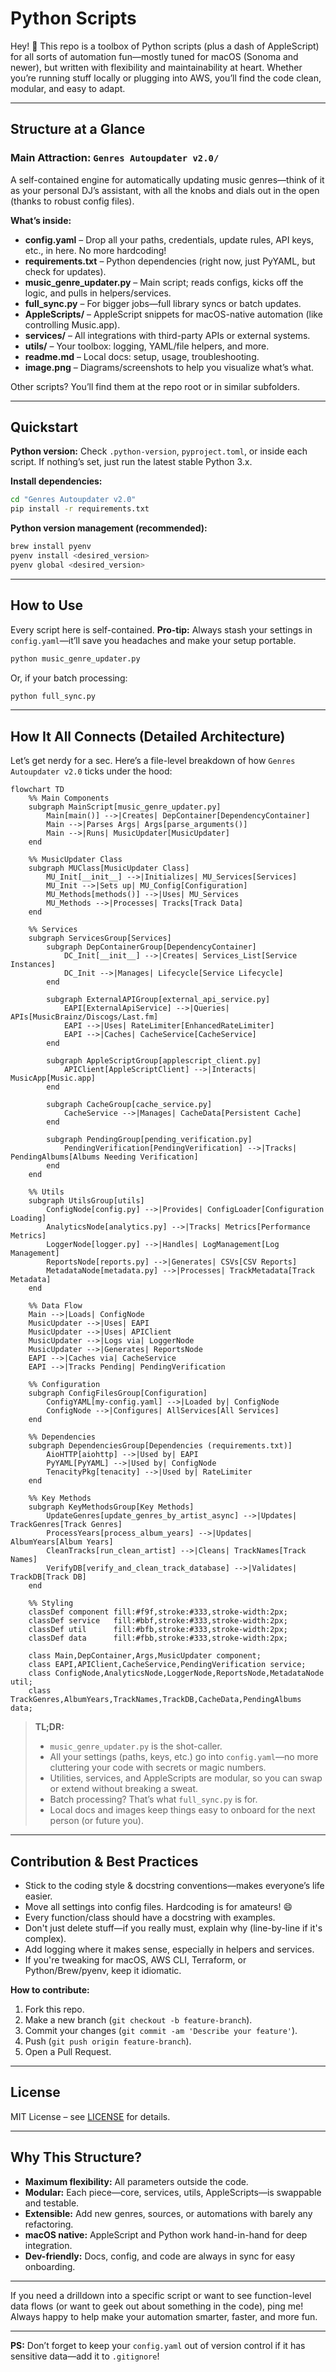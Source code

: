 # Python Scripts

Hey! 👋 This repo is a toolbox of Python scripts (plus a dash of AppleScript) for all sorts of automation fun—mostly tuned for macOS (Sonoma and newer), but written with flexibility and maintainability at heart. Whether you’re running stuff locally or plugging into AWS, you’ll find the code clean, modular, and easy to adapt.

---

## Structure at a Glance

### Main Attraction: `Genres Autoupdater v2.0/`

A self-contained engine for automatically updating music genres—think of it as your personal DJ’s assistant, with all the knobs and dials out in the open (thanks to robust config files).

**What’s inside:**

- **config.yaml** – Drop all your paths, credentials, update rules, API keys, etc., in here. No more hardcoding!
- **requirements.txt** – Python dependencies (right now, just PyYAML, but check for updates).
- **music_genre_updater.py** – Main script; reads configs, kicks off the logic, and pulls in helpers/services.
- **full_sync.py** – For bigger jobs—full library syncs or batch updates.
- **AppleScripts/** – AppleScript snippets for macOS-native automation (like controlling Music.app).
- **services/** – All integrations with third-party APIs or external systems.
- **utils/** – Your toolbox: logging, YAML/file helpers, and more.
- **readme.md** – Local docs: setup, usage, troubleshooting.
- **image.png** – Diagrams/screenshots to help you visualize what’s what.

Other scripts? You’ll find them at the repo root or in similar subfolders.

---

## Quickstart

**Python version:**
Check `.python-version`, `pyproject.toml`, or inside each script. If nothing’s set, just run the latest stable Python 3.x.

**Install dependencies:**

```sh
cd "Genres Autoupdater v2.0"
pip install -r requirements.txt
```

**Python version management (recommended):**

```sh
brew install pyenv
pyenv install <desired_version>
pyenv global <desired_version>
```

---

## How to Use

Every script here is self-contained.
**Pro-tip:** Always stash your settings in `config.yaml`—it’ll save you headaches and make your setup portable.

```sh
python music_genre_updater.py
```

Or, if your batch processing:

```sh
python full_sync.py
```

---

## How It All Connects (Detailed Architecture)

Let’s get nerdy for a sec. Here’s a file-level breakdown of how `Genres Autoupdater v2.0` ticks under the hood:

```mermaid
flowchart TD
    %% Main Components
    subgraph MainScript[music_genre_updater.py]
        Main[main()] -->|Creates| DepContainer[DependencyContainer]
        Main -->|Parses Args| Args[parse_arguments()]
        Main -->|Runs| MusicUpdater[MusicUpdater]
    end

    %% MusicUpdater Class
    subgraph MUClass[MusicUpdater Class]
        MU_Init[__init__] -->|Initializes| MU_Services[Services]
        MU_Init -->|Sets up| MU_Config[Configuration]
        MU_Methods[methods()] -->|Uses| MU_Services
        MU_Methods -->|Processes| Tracks[Track Data]
    end

    %% Services
    subgraph ServicesGroup[Services]
        subgraph DepContainerGroup[DependencyContainer]
            DC_Init[__init__] -->|Creates| Services_List[Service Instances]
            DC_Init -->|Manages| Lifecycle[Service Lifecycle]
        end

        subgraph ExternalAPIGroup[external_api_service.py]
            EAPI[ExternalApiService] -->|Queries| APIs[MusicBrainz/Discogs/Last.fm]
            EAPI -->|Uses| RateLimiter[EnhancedRateLimiter]
            EAPI -->|Caches| CacheService[CacheService]
        end

        subgraph AppleScriptGroup[applescript_client.py]
            APIClient[AppleScriptClient] -->|Interacts| MusicApp[Music.app]
        end

        subgraph CacheGroup[cache_service.py]
            CacheService -->|Manages| CacheData[Persistent Cache]
        end

        subgraph PendingGroup[pending_verification.py]
            PendingVerification[PendingVerification] -->|Tracks| PendingAlbums[Albums Needing Verification]
        end
    end

    %% Utils
    subgraph UtilsGroup[utils]
        ConfigNode[config.py] -->|Provides| ConfigLoader[Configuration Loading]
        AnalyticsNode[analytics.py] -->|Tracks| Metrics[Performance Metrics]
        LoggerNode[logger.py] -->|Handles| LogManagement[Log Management]
        ReportsNode[reports.py] -->|Generates| CSVs[CSV Reports]
        MetadataNode[metadata.py] -->|Processes| TrackMetadata[Track Metadata]
    end

    %% Data Flow
    Main -->|Loads| ConfigNode
    MusicUpdater -->|Uses| EAPI
    MusicUpdater -->|Uses| APIClient
    MusicUpdater -->|Logs via| LoggerNode
    MusicUpdater -->|Generates| ReportsNode
    EAPI -->|Caches via| CacheService
    EAPI -->|Tracks Pending| PendingVerification

    %% Configuration
    subgraph ConfigFilesGroup[Configuration]
        ConfigYAML[my-config.yaml] -->|Loaded by| ConfigNode
        ConfigNode -->|Configures| AllServices[All Services]
    end

    %% Dependencies
    subgraph DependenciesGroup[Dependencies (requirements.txt)]
        AioHTTP[aiohttp] -->|Used by| EAPI
        PyYAML[PyYAML] -->|Used by| ConfigNode
        TenacityPkg[tenacity] -->|Used by| RateLimiter
    end

    %% Key Methods
    subgraph KeyMethodsGroup[Key Methods]
        UpdateGenres[update_genres_by_artist_async] -->|Updates| TrackGenres[Track Genres]
        ProcessYears[process_album_years] -->|Updates| AlbumYears[Album Years]
        CleanTracks[run_clean_artist] -->|Cleans| TrackNames[Track Names]
        VerifyDB[verify_and_clean_track_database] -->|Validates| TrackDB[Track DB]
    end

    %% Styling
    classDef component fill:#f9f,stroke:#333,stroke-width:2px;
    classDef service   fill:#bbf,stroke:#333,stroke-width:2px;
    classDef util      fill:#bfb,stroke:#333,stroke-width:2px;
    classDef data      fill:#fbb,stroke:#333,stroke-width:2px;

    class Main,DepContainer,Args,MusicUpdater component;
    class EAPI,APIClient,CacheService,PendingVerification service;
    class ConfigNode,AnalyticsNode,LoggerNode,ReportsNode,MetadataNode util;
    class TrackGenres,AlbumYears,TrackNames,TrackDB,CacheData,PendingAlbums data;
```

> **TL;DR:**
>
> - `music_genre_updater.py` is the shot-caller.
> - All your settings (paths, keys, etc.) go into `config.yaml`—no more cluttering your code with secrets or magic numbers.
> - Utilities, services, and AppleScripts are modular, so you can swap or extend without breaking a sweat.
> - Batch processing? That’s what `full_sync.py` is for.
> - Local docs and images keep things easy to onboard for the next person (or future you).

---

## Contribution & Best Practices

- Stick to the coding style & docstring conventions—makes everyone’s life easier.
- Move all settings into config files. Hardcoding is for amateurs! 😄
- Every function/class should have a docstring with examples.
- Don't just delete stuff—if you really must, explain why (line-by-line if it's complex).
- Add logging where it makes sense, especially in helpers and services.
- If you're tweaking for macOS, AWS CLI, Terraform, or Python/Brew/pyenv, keep it idiomatic.

**How to contribute:**

1. Fork this repo.
2. Make a new branch (`git checkout -b feature-branch`).
3. Commit your changes (`git commit -am 'Describe your feature'`).
4. Push (`git push origin feature-branch`).
5. Open a Pull Request.

---

## License

MIT License – see [LICENSE](LICENSE) for details.

---

## Why This Structure?

- **Maximum flexibility:** All parameters outside the code.
- **Modular:** Each piece—core, services, utils, AppleScripts—is swappable and testable.
- **Extensible:** Add new genres, sources, or automations with barely any refactoring.
- **macOS native:** AppleScript and Python work hand-in-hand for deep integration.
- **Dev-friendly:** Docs, config, and code are always in sync for easy onboarding.

---

If you need a drilldown into a specific script or want to see function-level data flows (or want to geek out about something in the code), ping me! Always happy to help make your automation smarter, faster, and more fun.

---

**PS:** Don’t forget to keep your `config.yaml` out of version control if it has sensitive data—add it to `.gitignore`!
